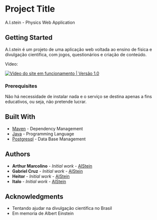 # Project Title

A.I.stein - Physics Web Application

## Getting Started

A.I.stein é um projeto de uma aplicação web voltada ao ensino de física e divulgação cientifica, com jogos, questionários e criação de conteúdo.

Vídeo:

[![Vídeo do site em funcionamento | Versão 1.0](https://i.imgur.com/FvKr2KX.png)](https://www.youtube.com/watch?v=OaWVB4nss34)

### Prerequisites

Não há necessidade de instalar nada e o serviço se destina apenas a fins educativos, ou seja, não pretende lucrar.

## Built With

* [Maven](https://maven.apache.org/) - Dependency Management
* [Java](https://www.java.com) - Programming Language
* [Postgresql](https://www.postgresql.org/) - Data Base Management

## Authors

* **Arthur Marcolino** - *Initial work* - [AIStein](https://github.com/marcolarthur)
* **Gabriel Cruz** - *Initial work* - [AIStein](https://github.com/gabriel7g)
* **Heitor** - *Initial work* - [AIStein](https://github.com/marcolarthur)
* **Italo** - *Initial work* - [AIStein](https://github.com/marcolarthur)


## Acknowledgments

* Tentando ajudar na divulgação cientifica no Brasil
* Em memoria de Albert Einstein

